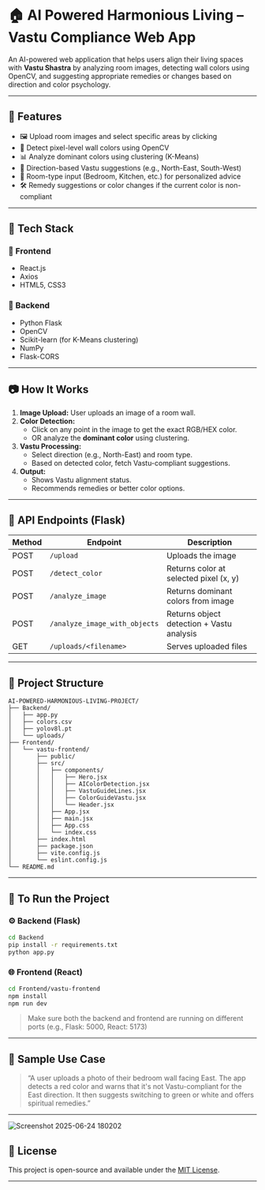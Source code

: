 # 🏠 AI Powered Harmonious Living – Vastu Compliance Web App

An AI-powered web application that helps users align their living spaces with **Vastu Shastra** by analyzing room images, detecting wall colors using OpenCV, and suggesting appropriate remedies or changes based on direction and color psychology.

---

## 🚀 Features

* 🖼️ Upload room images and select specific areas by clicking
* 🎨 Detect pixel-level wall colors using OpenCV
* 📊 Analyze dominant colors using clustering (K-Means)
* 🧭 Direction-based Vastu suggestions (e.g., North-East, South-West)
* 🧘 Room-type input (Bedroom, Kitchen, etc.) for personalized advice
* 🛠️ Remedy suggestions or color changes if the current color is non-compliant

---

## 🧠 Tech Stack

### 🔹 Frontend

* React.js
* Axios
* HTML5, CSS3

### 🔹 Backend

* Python Flask
* OpenCV
* Scikit-learn (for K-Means clustering)
* NumPy
* Flask-CORS

---

## 📷 How It Works

1. **Image Upload:** User uploads an image of a room wall.
2. **Color Detection:**
   * Click on any point in the image to get the exact RGB/HEX color.
   * OR analyze the **dominant color** using clustering.
3. **Vastu Processing:**
   * Select direction (e.g., North-East) and room type.
   * Based on detected color, fetch Vastu-compliant suggestions.
4. **Output:**
   * Shows Vastu alignment status.
   * Recommends remedies or better color options.

---

## 🔄 API Endpoints (Flask)

| Method | Endpoint                      | Description                                      |
|--------|-------------------------------|--------------------------------------------------|
| POST   | `/upload`                     | Uploads the image                                |
| POST   | `/detect_color`               | Returns color at selected pixel (x, y)           |
| POST   | `/analyze_image`              | Returns dominant colors from image               |
| POST   | `/analyze_image_with_objects` | Returns object detection + Vastu analysis        |
| GET    | `/uploads/<filename>`         | Serves uploaded files                            |

---

## 📁 Project Structure

```
AI-POWERED-HARMONIOUS-LIVING-PROJECT/
├── Backend/
│   ├── app.py
│   ├── colors.csv
│   ├── yolov8l.pt
│   └── uploads/
├── Frontend/
│   └── vastu-frontend/
│       ├── public/
│       ├── src/
│       │   ├── components/
│       │   │   ├── Hero.jsx
│       │   │   ├── AIColorDetection.jsx
│       │   │   ├── VastuGuideLines.jsx
│       │   │   ├── ColorGuideVastu.jsx
│       │   │   └── Header.jsx
│       │   ├── App.jsx
│       │   ├── main.jsx
│       │   ├── App.css
│       │   └── index.css
│       ├── index.html
│       ├── package.json
│       ├── vite.config.js
│       └── eslint.config.js
└── README.md
```

---

## 📌 To Run the Project

### ⚙️ Backend (Flask)

```bash
cd Backend
pip install -r requirements.txt
python app.py
```

### 🌐 Frontend (React)

```bash
cd Frontend/vastu-frontend
npm install
npm run dev
```

> Make sure both the backend and frontend are running on different ports (e.g., Flask: 5000, React: 5173)

---

## 🧪 Sample Use Case

> “A user uploads a photo of their bedroom wall facing East. The app detects a red color and warns that it's not Vastu-compliant for the East direction. It then suggests switching to green or white and offers spiritual remedies.”

---
![Screenshot 2025-06-24 180202](https://github.com/user-attachments/assets/f16da47a-5bb8-476d-8f26-5bc141a09c24)



## 📜 License

This project is open-source and available under the [MIT License](LICENSE).

---


